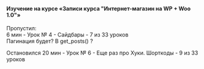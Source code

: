 #### Изучение на курсе «Записи курса "Интернет-магазин на WP + Woo 1.0"»   
  Пропустил:  
    6 мин - Урок № 4 - Сайдбары - 7 из 33 уроков   
  Пагинация будет? В get_posts() ?

  Остановился 
    20 мин - Урок № 6 - Еще раз про Хуки. Шорткоды - 9 из 33 уроков